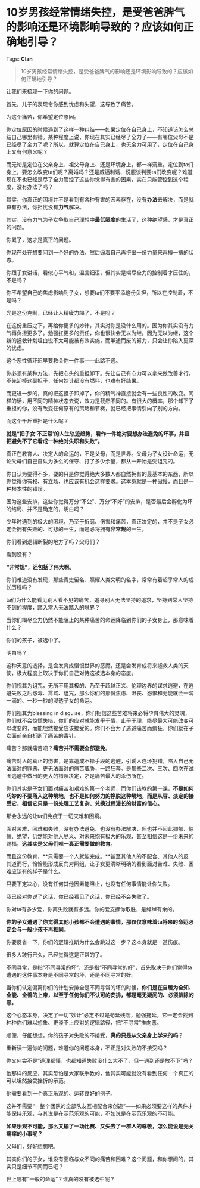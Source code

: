 # 10岁男孩经常情绪失控，是受爸爸脾气的影响还是环境影响导致的？应该如何正确地引导？

Tags: **Clan**

> 10岁男孩经常情绪失控，是受爸爸脾气的影响还是环境影响导致的？应该如何正确地引导？

让我们来梳理一下你的问题。

首先，儿子的表现令你感到忧虑和失望，这导致了痛苦。

为这个痛苦，你希望定位原因。

你定位原因的时候遇到了这样一种纠结——如果定位在自己身上，不知道该怎么总结自己哪里有错。某种程度上说，你现在其实已经尽了全力了——有哪位父母不是已经尽了全力了呢？所以，就算定位在自己身上，也无余力可用了，定位在自己身上又有何意义呢？

而无论是定位在父亲身上、祖父母身上、还是环境身上，都一样沉重。定位到ta们身上，要怎么改变ta们呢？离婚吗？还是威逼利诱、说服谈判要ta们改变呢？难道现在不也已经是尽了全力管控了这些你觉得有害的因素，实在只能管控到这个程度，没有办法了吗？

其实，你真正的困境并不是看到有各种有害的因素存在，没有**办法**去解决，而是就算有办法，你担忧没有**力气**解决。

其实，没有力气为子女争取自己理想中**最低限度**的生活了，这种绝望感，才是真正的问题。

你累了，这才是真正的问题。

你现在处在想要问到一个好的办法，然后逼着自己再挤出一份力量来再搏一搏的状态。

你跟子女讲话，看似心平气和，温言细语，但其实是竭尽全力的控制着才压住的，不是吗？

你不希望自己的焦虑影响到子女，想要ta们不要平添这份负担，所以在控制着，不是吗？

光是这份克制，已经让人精疲力竭了，不是吗？

在这份重压之下，再给你更多的妙计，其实对你是没什么用的。因为你其实没有力气再负担更多了。勉强扛更多的责任，你也很快会无以为继。因为无以为继，这个新的拯救计划坦白说不太可能被有效实施，而半途而废的努力，只会让你陷入更深的忧虑。

这个恶性循环迟早要教会你一件事——此路不通。

你必须有某种方法，先把心头的重担卸下。先让自己有心力可以拿来做改善才行。不先卸掉这副担子，任何妙计都没有燃料，也难有好结果。

而更进一步的，真的把这担子卸掉了，你的精气神直接就会有一些良性的改变。同样的话，用不同的精神状态去说，效力是截然不同的。有很大的概率，那个卸下了重担的你，没有改变任何原有的策略和节奏，就已经把事情引向了别的方向。

而这个千斤重担是什么呢？

**就是“把子女‘不正常’的人生轨迹趋势，看作一件绝对要想办法避免的坏事，并且把避免不了它看成一种绝对失职和失败”。**

真正在教育人、决定人的命运的，不是父母，而是世界。父母为子女设计命运，无论父母们自己自认为多么的保守、打了多少余量，都从一开始是受诅咒的。

你自认为要得不多，要的只是你觉得绝大多数人都自然拥有的最基本的东西，所以你觉得你有权、有立场、也应该有机会这样要求。这本身就是一种傲慢，而且是一种根本性的错误。

因为这些安排，这些你觉得万分“不公”、万分“不好”的安排，是否最后会孵化为坏的结局、并不是确定的，明白吗？

少年时遇到的极大的困境，乃至于折磨、伤害和痛苦，真正决定的，并不是子女必定会拥有失败的、可悲的一生，而是必将拥有**非常规**的一生。

你们看到逻辑断裂的地方了吗？父母们？

看到没有？

**“非常规”，还包括了伟大啊。**

你们难道没有发现，那些青史留名、照耀人类文明的名字，常常有着超乎常人的成长历程吗？

ta们为什么能看见别人看不见的痛苦，追寻别人无法坚持的追求，坚持到常人坚持不到的程度，踏入常人无法踏入的境界？

当你们竭尽全力仍然不能阻止的某种痛苦的命运降临到你们的子女身上，那意味着什么？

你们的孩子，被选中了。

明白吗？

这种天意的选择，是会发育成憎恨世界的恶魔，还是会发育成将来拯救人类的天使，极大程度上取决于你们自己对待这被选本身的态度。

你们视其为诅咒，无所不用其极的、乃至于超越正义、伦理边界的谋求逃避，在逃避失败之后怨毒、罥骂、诅咒，那么你们的那份焦虑、沮丧、怨恨和无能就会一滴一滴的、一秒一秒的浸透子女的命运。

你们视其为blessing in disguise，你们相信这些苦难将来必将孕育伟大的灵魂，你们就不会惊慌失措，你们的应对就能发乎于情、止乎于理，能尽最大可能改变可以改变的，而能坦然接受应该接受的。你们不会为了逃避痛苦而疯狂，你们就在子女面前亲自折断了痛苦的毒针。

痛苦？那就痛苦呗？**痛苦并不需要全部避免**。

痛苦对人的真正的伤害，是靠造成不择手段的逃避，引诱人连环犯错，陷入自己无法面对的罪恶、更无法面对的痛苦威胁，一路狂奔。是那些二次、三次、四次在试图逃避中做出的更大的错误决定，才是痛苦最大的杀伤所在。

你们其实是子女们面对痛苦和艰难的第一个老师，而你们该教的第一课，**不是如何巧妙的不要落入这种境地，也不是如何努力的挣脱这种境地，而是从容、淡定的接受它，相信它只是一份处理工艺复杂、兑换过程漫长的财富的信心。**

那会永远的让ta们免疫于一切灾难和困境。

面对苦难、困难和失败，没有办法避免、也没有办法解决，但也并不因此抑郁、惊慌、绝望，仍然能对他人尽义、对未来抱有极大的乐观，甚至相信这是一份未来的赐福，**这其实是父母们唯一真正需要做的教育**。

而且这份教育，**只需要一个人就能完成。**甚至其他人的不配合、其他人的反其道而行，恰恰能形成反向对照组，让子女更清晰明确的看到面对苦难、失败、困难应该有的样子是什么。

只要下定决心，没有任何其他因素能阻止，也没有任何事情能让你失败。

我已经对你说了这话，你已经看见了这话，你已经不会失败了。

你对ta有多少爱，你离失败就有多远。你的爱支撑你取胜，是绰绰有余的。

  


**你的子女遭遇了你觉得其他小孩都不会遭遇的事情，那仅仅意味着ta将来的命运必定会与一般小孩不再相同。**

你要反省一下，你们的逻辑推断为什么会跳过这一步？这本身就是一道伤痕。

很多人跛行已久，已经觉得这是正常的了。

  


不同寻常，是指“不同寻常的坏”，还是指“不同寻常的好”，首先取决于你们觉得ta遭遇的这件事本身是不同寻常的坏，还是不同寻常的好。

当你们认定偏离你们的计划安排全是不同寻常的坏的时候，**你们是在自居为全知、全能、全善的上帝，以至于任何你们不认可的安排，都是毫无疑问的、必须排除的恶。**

这个心态本身，决定了一切“妙计”必定不过是苟延残喘，勉强拖延，它一定会找到种种你们难以想象、更谈不上应对的逻辑路径，把“不寻常”推向恶。

顺便，仔细想想，你的孩子对失败的不接受，**真的只是从父亲身上学来的吗**？

重新读一遍你的问题，难道你的问题本身，不正是对失败的不接受吗？

你又何尝不是“道理都懂，也都知道失败没什么大不了，但一遇到还是放不下”吗？

他那样的反应，其实恐怕是大家联手教的，他其实可能就没有看到任何一个真正的可以坦然接受挫折的示范。

他需要看到一个真正乐观的、运转良好的例子。

这并不需要“一整个团队的全部队友互相配合来创造”——如果必须要这样的条件才能保持乐观，与其说是在示范乐观的可能，不如说是在示范乐观的不可能。

**如果乐观不可能，那么又输了一场比赛、又失去了一群人的尊敬，怎么能说是无关痛痒的小事呢？**

父母们，好好想想吧。

其实你们的子女，谁没有面临与众不同的痛苦和困难？这个问题，和你想问的，其实只是细节不同而已吧？

世上哪有“一般的命运”？谁真的没有被选中呢？



